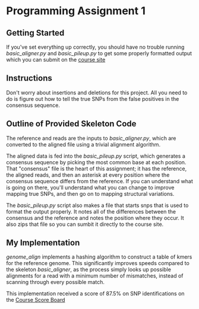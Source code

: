 # Programming Assignment 1


## Getting Started
If you've set everything up correctly, you should have no trouble running
*basic_aligner.py* and *basic_pileup.py* to get some properly formatted output
which you can submit on the [course site](https://cm124.herokuapp.com)

## Instructions
Don't worry about insertions and deletions for this project. All you need to do is figure out how to tell the true SNPs from the false positives in the consensus sequence.

## Outline of Provided Skeleton Code
The reference and reads are the inputs to *basic_aligner.py*, which are converted to the aligned file using a trivial alignment algorithm.

The aligned data is fed into the *basic_pileup.py* script, which generates a consensus sequence by picking the most common base at each position.  That "consensus" file is the heart of this assignment; it has the reference, the aligned reads, and then an asterisk at every position where the consensus sequence differs from the reference. If you can understand what is going on there, you'll understand what you can change to improve mapping true SNPs, and then go on to mapping structural variations.

The *basic_pileup.py* script also makes a file that starts snps that is used to format the output properly.  It notes all of the differences between the consensus and the reference and notes the position where they occur. It also zips that file so you can sumbit it directly to the course site.

## My Implementation

*genome_align* implements a hashing algorithm to construct a table of kmers for the reference genome. This significantly improves speeds compared to the skeleton *basic_aligner*, as the process simply looks up possible alignments for a read with a minimum number of mismatches, instead of scanning through every possible match. 

This implementation received a score of 87.5% on SNP identifications on the [Course Score Board](https://cm124.herokuapp.com/view_hw1_scores) 